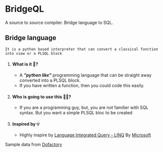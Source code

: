 # BridgeQL 
A source to source compiler. Bridge language to SQL.


## Bridge language
`It is a python based interpreter that can convert a classical function into view or a PLSQL block`


1. #### What is it 🤔?
    - A **_"python like"_** programming language that can be straight away converted into a PLSQL block.
    - If you have written a function, then you could code this easily.

2. #### Who is going to use this 😵‍💫?
    - If you are a programming guy, but, you are not familier with SQL syntax. But you want a simple PLSQL bloc to be created

3. #### Inspired by 💡
    - Highly inspire by [Language Integrated Query - LINQ](https://learn.microsoft.com/en-us/dotnet/csharp/linq/) By [Microsoft](https://www.microsoft.com/)


Sample data from [Dofactory](https://www.dofactory.com/sql/sample-database)